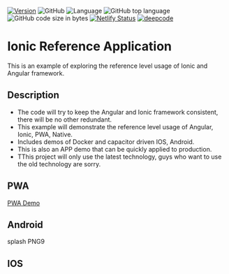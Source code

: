 [![Version](https://img.shields.io/github/package-json/v/sunzhongshan1988/ionic-reference-app)](http://ionic-reference-app.mozhengxi.me/)
![GitHub](https://img.shields.io/github/license/sunzhongshan1988/ionic-reference-app)
![Language](https://img.shields.io/github/languages/count/sunzhongshan1988/ionic-reference-app)
![GitHub top language](https://img.shields.io/github/languages/top/sunzhongshan1988/ionic-reference-app)
![GitHub code size in bytes](https://img.shields.io/github/languages/code-size/sunzhongshan1988/ionic-reference-app)
[![Netlify Status](https://api.netlify.com/api/v1/badges/3c2ebc0f-6bd1-43a5-ac80-3a912e22e5da/deploy-status)](https://app.netlify.com/sites/ionic-reference-app/deploys)
[![deepcode](https://www.deepcode.ai/api/gh/badge?key=eyJhbGciOiJIUzI1NiIsInR5cCI6IkpXVCJ9.eyJwbGF0Zm9ybTEiOiJnaCIsIm93bmVyMSI6InN1bnpob25nc2hhbjE5ODgiLCJyZXBvMSI6ImlvbmljLXJlZmVyZW5jZS1hcHAiLCJpbmNsdWRlTGludCI6ZmFsc2UsImF1dGhvcklkIjoxOTAyNywiaWF0IjoxNjAwMjM4MDc2fQ.gKYJ7Xpbqta7ecUrVrPJK8rh96IyOg2VnZwYzGH0o0U)](https://www.deepcode.ai/app/gh/sunzhongshan1988/ionic-reference-app/_/dashboard?utm_content=gh%2Fsunzhongshan1988%2Fionic-reference-app)

# Ionic Reference Application

This is an example of exploring the reference level usage of Ionic and Angular framework.

## Description

- The code will try to keep the Angular and Ionic framework consistent, there will be no other redundant.
- This example will demonstrate the reference level usage of Angular, Ionic, PWA, Native.
- Includes demos of Docker and capacitor driven IOS, Android.
- This is also an APP demo that can be quickly applied to production.
- TThis project will only use the latest technology, guys who want to use the old technology are sorry.
## PWA 
[PWA Demo]

## Android
splash PNG9
## IOS

[PWA Demo]: https://ionic-reference-app.mozhengxi.me
